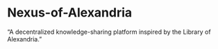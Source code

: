 # Nexus-of-Alexandria
“A decentralized knowledge-sharing platform inspired by the Library of Alexandria.”
